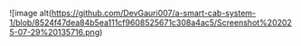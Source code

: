 ![image alt(https://github.com/DevGauri007/a-smart-cab-system-1/blob/8524f47dea84b5ea111cf9608525671c308a4ac5/Screenshot%202025-07-29%20135716.png)
